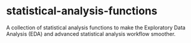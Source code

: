 # statistical-analysis-functions
A collection of statistical analysis functions to make the Exploratory Data Analysis (EDA) and advanced statistical analysis workflow smoother.
